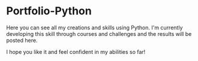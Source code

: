 # Portfolio-Python

Here you can see all my creations and skills using Python. I'm currently developing this skill through courses and challenges and the results will be posted here.

I hope you like it and feel confident in my abilities so far!
